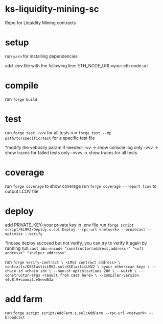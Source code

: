 # ks-liquidity-mining-sc
Repo for Liquidity Mining contracts

# setup
run `yarn` for installing dependencies

add .env file with the following line:
ETH_NODE_URL=your eth node url

# compile
run `forge build`

# test
run `forge test -vvv` for all tests
run `forge test --mp path/to/specific/test` for a specific test file

*modify the vebosity param if needed:
-vv -> show console log only
-vvv -> show traces for failed tests only
-vvvv -> show traces for all tests

# coverage
run `forge coverage` to show coverage
run `forge coverage --report lcov` to output LCOV file

# deploy
add PRIVATE_KEY=your private key in .env file
run `forge script script/ELMV2/Deploy.s.sol:Deploy --rpc-url <network> --broadcast --optimize --verify`

*incase deploy succeed but not verify, you can try to verify it again by running
run `cast abi-encode "constructor(address,address)" "<nft address>" "<helper address>"`

run `forge verify-contract \
    <LMv2 contract address> \
    contracts/KSElasticLMV2.sol:KSElasticLMV2 \
    <your etherscan key> \
    --chain-id <chain id> \
    --num-of-optimizations 200 \
    --watch \
    --constructor-args <result from cast here> \
    --compiler-version v0.8.9+commit.e5eed63a`

# add farm
run `forge script script/AddFarm.s.sol:AddFarm --rpc-url <network> --broadcast`